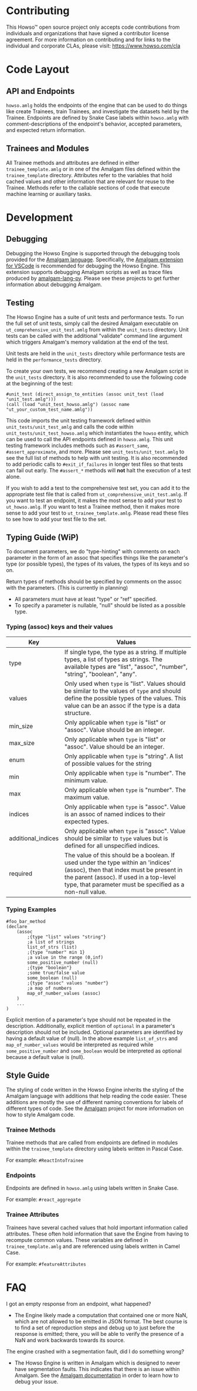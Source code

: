 # Contributing

This Howso&trade; open source project only accepts code contributions from individuals and organizations that have signed a contributor license agreement. For more information on contributing and for links to the individual and corporate CLAs, please visit: https://www.howso.com/cla

# Code Layout

## API and Endpoints

`howso.amlg` holds the endpoints of the engine that can be used to do things like create Trainees, train
Trainees, and investigate the datasets held by the Trainee. Endpoints are defined by Snake Case labels within
`howso.amlg` with comment-descriptions of the endpoint's behavior, accepted parameters, and expected
return information.

## Trainees and Modules

All Trainee methods and attributes are defined in either `trainee_template.amlg` or in one of the Amalgam
files defined within the `trainee_template` directory. Attributes refer to the variables that hold cached values
and other information that are relevant for reuse to the Trainee. Methods refer to the callable sections of code
that execute machine learning or auxiliary tasks.

# Development

## Debugging

Debugging the Howso Engine is supported through the debugging tools provided for the
[Amalgam language](https://github.com/howsoai/amalgam). Specifically, the [Amalgam extension
for VSCode](https://github.com/howsoai/amalgam-ide-support-vscode) is recommended for debugging the
Howso Engine. This extension supports debugging Amalgam scripts as well as trace files produced
by [amalgam-lang-py](https://github.com/howsoai/amalgam-lang-py). Please see these projects to
get further information about debugging Amalgam.

## Testing

The Howso Engine has a suite of unit tests and performance tests. To run the full set of unit tests, simply
call the desired Amalgam executable on `ut_comprehensive_unit_test.amlg` from within the `unit_tests` directory.
Unit tests can be called with the additional "validate" command line argument which triggers Amalgam's memory
validation at the end of the test.

Unit tests are held in the `unit_tests` directory while performance tests are held in the `performance_tests`
directory.

To create your own tests, we recommend creating a new Amalgam script in the `unit_tests` directory. It is
also recommended to use the following code at the beginning of the test:

```
#unit_test (direct_assign_to_entities (assoc unit_test (load "unit_test.amlg")))
(call (load "unit_test_howso.amlg") (assoc name "ut_your_custom_test_name.amlg"))
```

This code imports the unit testing framework defined within `unit_tests/unit_test_amlg` and calls the code
within `unit_tests/unit_test_howso.amlg` which instantiates the `howso` entity, which can be used to call
the API endpoints defined in `howso.amlg`. This unit testing framework includes methods such as `#assert_same`,
`#assert_approximate`, and more. Please see `unit_tests/unit_test.amlg` to see the full list of methods to
help with unit testing. It is also recommended to add periodic calls to `#exit_if_failures` in longer test
files so that tests can fail out early. The `#assert_*` methods will **not** halt the execution of a test alone.

If you wish to add a test to the comprehensive test set, you can add it to the appropriate test file that is
called from `ut_comprehensive_unit_test.amlg`. If you want to test an endpoint, it makes the most sense to
add your test to `ut_howso.amlg`. If you want to test a Trainee method, then it makes more sense to add
your test to `ut_trainee_template.amlg`. Please read these files to see how to add your test file to the set.


## Typing Guide (WiP)

To document parameters, we do "type-hinting" with comments on each parameter in the form of an assoc that specifies things like
the parameter's type (or possible types), the types of its values, the types of its keys and so on.

Return types of methods should be specified by comments on the assoc with the parameters. (This is currently in planning)

- All parameters must have at least "type" or "ref" specified.
- To specify a parameter is nullable, "null" should be listed as a possible type.

### Typing (assoc) keys and their values

| Key                 | Values |
| ------------------- | ------ |
| type                | If single type, the type as a string. If multiple types, a list of types as strings. The available types are "list", "assoc", "number", "string", "boolean", "any".
| values              | Only used when `type` is "list". Values should be similar to the values of `type` and should define the possible types of the values. This value can be an assoc if the type is a data structure.
| min_size            | Only applicable when `type` is "list" or "assoc". Value should be an integer.
| max_size            | Only applicable when `type` is "list" or "assoc". Value should be an integer.
| enum                | Only applicable when `type` is "string". A list of possible values for the string
| min                 | Only applicable when `type` is "number". The minimum value.
| max                 | Only applicable when `type` is "number". The maximum value.
| indices             | Only applicable when `type` is "assoc". Value is an assoc of named indices to their expected types.
| additional_indices  | Only applicable when `type` is "assoc". Value should be  similar to `type` values but is defined for all unspecified indices.
| required            | The value of this should be a boolean. If used under the type within an 'indices' (assoc), then that index must be present in the parent (assoc). If used in a top-level type, that parameter must be specified as a non-null value.


### Typing Examples

```
#foo_bar_method
(declare
    (assoc
        ;{type "list" values "string"}
        ;a list of strings
        list_of_strs (list)
        ;{type "number" min 1}
        ;a value in the range (0,inf)
        some_positive_number (null)
        ;{type "boolean"}
        ;some true/false value
        some_boolean (null)
        ;{type "assoc" values "number"}
        ;a map of numbers
        map_of_number_values (assoc)
    )
    ...
)
```

Explicit mention of a parameter's type should not be repeated in the description. Additionally, explicit mention of
`optional` in a parameter's description should not be included. Optional parameters are identified by having a default
value of (null). In the above example `list_of_strs` and `map_of_number_values` would be interpreted as required while
 `some_positive_number` and `some_boolean` would be interpreted as optional because a default value is (null).

## Style Guide

The styling of code written in the Howso Engine inherits the styling of the Amalgam language with additions
that help reading the code easier. These additions are mostly the use of different naming conventions for
labels of different types of code. See the [Amalgam](https://github.com/howsoai/amalgam) project for more
information on how to style Amalgam code.

### Trainee Methods

Trainee methods that are called from endpoints are defined in modules
within the `trainee_template` directory using labels written in Pascal Case.

For example: `#ReactIntoTrainee`

### Endpoints

Endpoints are defined in `howso.amlg` using labels written in Snake Case.

For example: `#react_aggregate`

### Trainee Attributes

Trainees have several cached values that hold important information called attributes. These often hold information
that save the Engine from having to recompute common values. These variables are defined in `trainee_template.amlg`
and are referenced using labels written in Camel Case.

For example: `#featureAttributes`

# FAQ

I got an empty response from an endpoint, what happened?

- The Engine likely made a computation that contained one or more NaN, which are not allowed to be emitted
in JSON format. The best course is to find a set of reproduction steps and debug up to just before the response is
emitted; there, you will be able to verify the presence of a NaN and work backwards towards its source.

The engine crashed with a segmentation fault, did I do something wrong?

- The Howso Engine is written in Amalgam which is designed to never have segmentation faults. This indicates that
there is an issue within Amalgam. See the [Amalgam documentation](https://github.com/howsoai/amalgam) in order to learn how to debug your issue.
